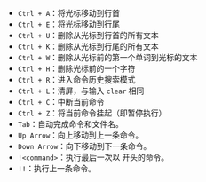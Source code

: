 
-   `Ctrl + A`：将光标移动到行首
-   `Ctrl + E`：将光标移动到行尾
-   `Ctrl + U`：删除从光标到行首的所有文本
-   `Ctrl + K`：删除从光标到行尾的所有文本
-   `Ctrl + W`：删除从光标前的第一个单词到光标的文本
-   `Ctrl + H`：删除光标前的一个字符
-   `Ctrl + R`：进入命令历史搜索模式
-   `Ctrl + L`：清屏，与输入 `clear` 相同
-   `Ctrl + C`：中断当前命令
-   `Ctrl + Z`：将当前命令挂起（即暂停执行）
-   `Tab`：自动完成命令和文件名。
-   `Up Arrow`：向上移动到上一条命令。
-   `Down Arrow`：向下移动到下一条命令。
-   `!<command>`：执行最后一次以 <command> 开头的命令。
-   `!!`：执行上一条命令。